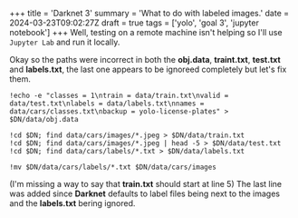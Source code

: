 +++
title = 'Darknet 3'
summary = 'What to do with labeled images.'
date = 2024-03-23T09:02:27Z
draft = true
tags = ['yolo', 'goal 3', 'jupyter notebook']
+++
Well, testing on a remote machine isn't helping so I'll use `Jupyter Lab` and run it locally.

Okay so the paths were incorrect in both the **obj.data**, **traint.txt**, **test.txt** and **labels.txt**, the last one appears to be ignoreed completely but let's fix them.

```
!echo -e "classes = 1\ntrain = data/train.txt\nvalid = data/test.txt\nlabels = data/labels.txt\nnames = data/cars/classes.txt\nbackup = yolo-license-plates" > $DN/data/obj.data

!cd $DN; find data/cars/images/*.jpeg > $DN/data/train.txt
!cd $DN; find data/cars/images/*.jpeg | head -5 > $DN/data/test.txt
!cd $DN; find data/cars/labels/*.txt > $DN/data/labels.txt

!mv $DN/data/cars/labels/*.txt $DN/data/cars/images
```

(I'm missing a way to say that **train.txt** should start at line 5)
The last line was added since **Darknet** defaults to label files being next to the images and the **labels.txt** bering ignored.


